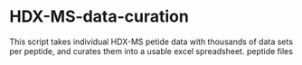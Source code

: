 # HDX-MS-data-curation

This script takes individual HDX-MS petide data with thousands of data sets per peptide, 
and curates them into a usable excel spreadsheet. peptide files 
